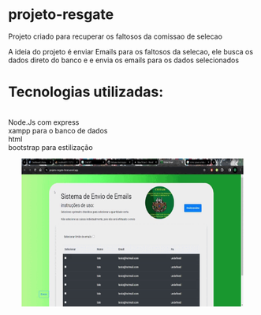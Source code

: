 # projeto-resgate
Projeto criado para recuperar os faltosos da comissao de selecao

<p> A ideia do projeto é enviar Emails para os faltosos da selecao, ele busca os dados direto do banco e e envia os emails para os dados selecionados</p>
 
<h1> Tecnologias utilizadas:</h1>
<br>
Node.Js com express
<br>
xampp para o banco de dados
<br>
html
<br>
bootstrap para estilização

<p align = "center" >
 <img width="450" height="300" src="/src/projeto-Resgate.gif"/ >
</p>
